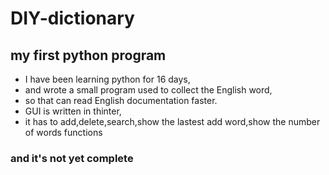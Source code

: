 # DIY-dictionary
## my first python program
- I have been learning python for 16 days,
- and wrote a small program used to collect the English word,
- so that can read English documentation faster.
- GUI is written in thinter,
- it has to add,delete,search,show the lastest add word,show the number of words functions

### and it's not yet complete
